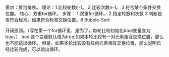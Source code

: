 需求：冒泡排序。
理论：1.比较轮数n-1。  2.比较次数n-1。  3.符合某个条件交换位置。
核心：双重for循环。
步骤：
     1.双重for循环。
     2.指定轮数和次数
     3.判断是否符合标准。如果符合标准交换位置。# Bubble-Sort
     
开闭原则。（写在第一个for循环里，是为了，每轮比较初始化bool变量变为true。）
bool这个变量默认值为true;如果本轮比较有一对元素相互交换位置，那么也不能跳出循环。
        但是，如果本轮比较没有任何元素相互交换位置，那么说明已经比较完成，可以跳出循环。
    
